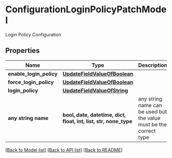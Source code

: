 # ConfigurationLoginPolicyPatchModel

Login Policy Configuration

## Properties
Name | Type | Description | Notes
------------ | ------------- | ------------- | -------------
**enable_login_policy** | [**UpdateFieldValueOfBoolean**](UpdateFieldValueOfBoolean.md) |  | [optional] 
**force_login_policy** | [**UpdateFieldValueOfBoolean**](UpdateFieldValueOfBoolean.md) |  | [optional] 
**login_policy** | [**UpdateFieldValueOfString**](UpdateFieldValueOfString.md) |  | [optional] 
**any string name** | **bool, date, datetime, dict, float, int, list, str, none_type** | any string name can be used but the value must be the correct type | [optional]

[[Back to Model list]](../README.md#documentation-for-models) [[Back to API list]](../README.md#documentation-for-api-endpoints) [[Back to README]](../README.md)


